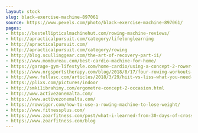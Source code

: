 ```yaml
---
layout: stock
slug: black-exercise-machine-897061
source: https://www.pexels.com/photo/black-exercise-machine-897061/
pages:
- https://bestellipticalmachinehut.com/rowing-machine-reviews/
- http://apracticalpursuit.com/category/lifelonglearning
- http://apracticalpursuit.com/
- http://apracticalpursuit.com/category/rowing
- http://blog.scullinggear.com/the-art-of-recovery-part-ii/
- https://www.mombureau.com/best-cardio-machine-for-home/
- https://garage-gym-lifestyle.com/home-cardio/using-a-concept-2-rower-to-strip-fat-off-your-body/
- https://www.nrgsportstherapy.com/blog/2018/8/17/four-rowing-workouts-to-enhance-your-metabolic-conditioning
- http://www.fullasc.com/articles/2018/3/29/hiit-vs-liss-what-you-need-to-know
- https://plixs.com/pictures/indoor
- http://smki1ibrahimy.com/ergometre-concept-2-occasion.html
- http://www.activezonemalta.com/
- https://www.activezonemalta.com/
- https://rowvigor.com/how-to-use-a-rowing-machine-to-lose-weight/
- https://www.fitnessplus.com/
- https://www.zoarfitness.com/post/what-i-learned-from-30-days-of-crossfit-affiliate-classes
- https://www.zoarfitness.com/blog
---
```

